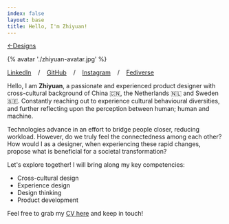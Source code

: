 ```yaml
---
index: false
layout: base
title: Hello, I'm Zhiyuan!
---
```


<a href="javascript:history.back()" class="border-0 text-xl"><span class="mr-2">←</span>Designs</a>

{% avatar './zhiyuan-avatar.jpg' %}

[LinkedIn](https://www.linkedin.com/in/xmflsct/)&nbsp;&nbsp;&nbsp;&nbsp;/&nbsp;&nbsp;&nbsp;&nbsp;[GitHub](https://github.com/xmflsct/)&nbsp;&nbsp;&nbsp;&nbsp;/&nbsp;&nbsp;&nbsp;&nbsp;[Instagram](https://www.instagram.com/xmflsct/)&nbsp;&nbsp;&nbsp;&nbsp;/&nbsp;&nbsp;&nbsp;&nbsp;[Fediverse](https://social.xmflsct.com/@xmflsct)

Hello, I am **Zhiyuan**, a passionate and experienced product designer with cross-cultural background of China 🇨🇳, the Netherlands 🇳🇱 and Sweden 🇸🇪. Constantly reaching out to experience cultural behavioural diversities, and further reflecting upon the perception between human; human and machine.

Technologies advance in an effort to bridge people closer, reducing workload. However, do we truly feel the connectedness among each other? How would I as a designer, when experiencing these rapid changes, propose what is beneficial for a societal transformation?

Let's explore together! I will bring along my key competencies:

- Cross-cultural design
- Experience design
- Design thinking
- Product development

Feel free to grab my [CV here](./CV-Zhiyuan_Zheng.pdf) and keep in touch!
